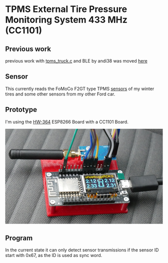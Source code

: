 # TPMS External Tire Pressure Monitoring System 433 MHz (CC1101)

## Previous work

previous work with [tpms_truck.c](https://github.com/merbanan/rtl_433/blob/master/src/devices/tpms_truck.c)
and BLE by andi38 was moved [here](truck_ble_andi38/)

## Sensor

This currently reads the FoMoCo F2GT type TPMS [sensors](sensors/) of my winter tires and some other sensors from my other Ford car.


## Prototype

I'm using the [HW-364](https://github.com/peff74/esp8266_OLED_HW-364A/) ESP8266 Board with a CC1101 Board.

![Prototype](pic/prototype.jpg)

## Program

In the current state it can only detect sensor transmissions if the sensor ID start with 0x67,
as the ID is used as sync word.
